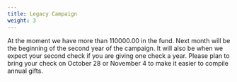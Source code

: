 ```yaml
---
title: Legacy Campaign
weight: 3
---
```


At the moment we have more than 110000.00 in the fund.  Next month will be the beginning of the second year of the campaign. It will also be when we expect your second check if you are giving one check a year. Please plan to bring your check on October 28 or November 4 to make it easier to compile annual gifts.